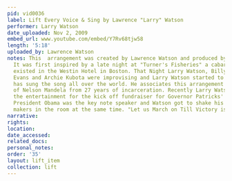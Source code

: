 ```yaml
---
pid: vid0036
label: Lift Every Voice & Sing by Lawrence "Larry" Watson
performer: Larry Watson
date_uploaded: Nov 2, 2009
embed_url: www.youtube.com/embed/Y7Rv68tjw58
length: '5:18'
uploaded_by: Lawrence Watson
notes: This  arrangement was created by Lawrence Watson and produced by Miklos Malek.
  It was first inspired by a late night at "Turner's Fisheries" a cabaret that once
  existed in the Westin Hotel in Boston. That Night Larry Watson, Billy Kilson, Vince
  Evans and Archie Kubota were improvising and Larry Watson started to sing this Anthem.  Watson
  has sung the song all over the world. He associates this arrangement with the release
  of Nelson Mandela from 27 years of incarceration. Recently Larry Watson provided
  the entertainment for the kick off fundraiser for Governor Patricks' re election.
  President Obama was the key note speaker and Watson got to shake his hand. Two history
  makers in the room at the same time. "Let us March on Till Victory is won."
narrative: 
rights: 
location: 
date_accessed: 
related_docs: 
personal_notes: 
order: '35'
layout: lift_item
collection: lift
---
```

